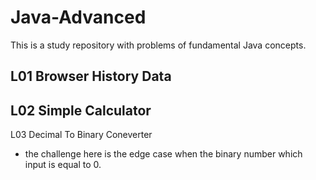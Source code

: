 # Java-Advanced
This is a study repository with problems of fundamental Java concepts.

L01 Browser History Data 
-  

L02 Simple Calculator
- 

L03 Decimal To Binary Coneverter
- the challenge here is the edge case when the binary number which input is equal to 0.
